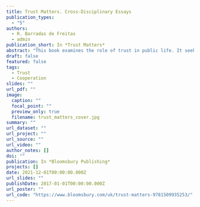 ```yaml
---
title: Trust Matters. Cross-Disciplinary Essays
publication_types:
  - "5"
authors:
  - R. Barradas de Freitas
  - admin
publication_short: In *Trust Matters*
abstract: "This book examines the role of trust in public life. It seeks to contribute to a more nuanced understanding of certain fundamental concepts in political and legal theory, such as the concepts of authority, power, social practice, the rule of law, and justice by furnishing and sharpening our concepts of trust and trustworthiness. Bringing together contributors from across the social, cognitive, historical, and political sciences, the book opens up inquiries into central concepts in legal theory as well as new approaches and methodologies. The interdisciplinary contributions analyse the notions of trust, trustworthiness, and distrust and apply them to address a variety of problems and questions."
draft: false
featured: false
tags:
  - Trust
  - Cooperation
slides: ""
url_pdf: ""
image:
  caption: ""
  focal_point: ""
  preview_only: true
  filename: trust_matters_cover.jpg
summary: ""
url_dataset: ""
url_project: ""
url_source: ""
url_video: ""
author_notes: []
doi: ""
publication: In *Bloomsbury Publishing*
projects: []
date: 2021-12-01T00:00:00.000Z
url_slides: ""
publishDate: 2017-01-01T00:00:00.000Z
url_poster: ""
url_code: "https://www.bloomsbury.com/uk/trust-matters-9781509935253/"
---
```

